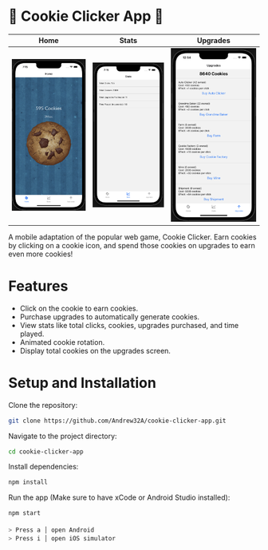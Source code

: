 # 🍪 Cookie Clicker App 🍪

| Home                                                                                                                        | Stats                                                                                                                       | Upgrades                                                                                                                    |
| --------------------------------------------------------------------------------------------------------------------------- | --------------------------------------------------------------------------------------------------------------------------- | --------------------------------------------------------------------------------------------------------------------------- |
| <img width="825" alt="Screenshot 1" src="https://github.com/Andrew32A/cookie-clicker-app/blob/main/images/screenshot1.png"> | <img width="825" alt="Screenshot 2" src="https://github.com/Andrew32A/cookie-clicker-app/blob/main/images/screenshot2.png"> | <img width="825" alt="Screenshot 3" src="https://github.com/Andrew32A/cookie-clicker-app/blob/main/images/screenshot3.png"> |

A mobile adaptation of the popular web game, Cookie Clicker. Earn cookies by clicking on a cookie icon, and spend those cookies on upgrades to earn even more cookies!

# Features

- Click on the cookie to earn cookies.
- Purchase upgrades to automatically generate cookies.
- View stats like total clicks, cookies, upgrades purchased, and time played.
- Animated cookie rotation.
- Display total cookies on the upgrades screen.

# Setup and Installation

Clone the repository:

```bash
git clone https://github.com/Andrew32A/cookie-clicker-app.git
```

Navigate to the project directory:

```bash
cd cookie-clicker-app
```

Install dependencies:

```bash
npm install
```

Run the app (Make sure to have xCode or Android Studio installed):

```bash
npm start

> Press a │ open Android
> Press i │ open iOS simulator
```
